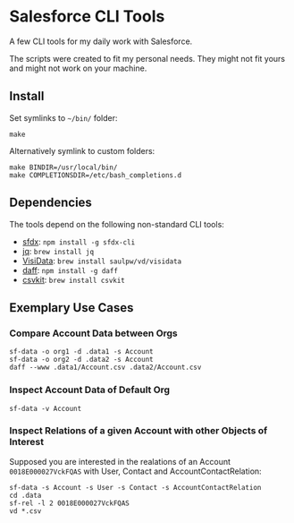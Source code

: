 # Salesforce CLI Tools

A few CLI tools for my daily work with Salesforce.

The scripts were created to fit my personal needs. They might not fit yours and might not work on your machine.

## Install

Set symlinks to `~/bin/` folder:

    make

Alternatively symlink to custom folders:

    make BINDIR=/usr/local/bin/
    make COMPLETIONSDIR=/etc/bash_completions.d

## Dependencies

The tools depend on the following non-standard CLI tools:

* [sfdx](https://developer.salesforce.com/tools/salesforcecli): `npm install -g sfdx-cli`
* [jq](https://jqlang.github.io/jq): `brew install jq`
* [VisiData](https://www.visidata.org): `brew install saulpw/vd/visidata`
* [daff](https://paulfitz.github.io/daff): `npm install -g daff`
* [csvkit](https://csvkit.readthedocs.io/en/latest): `brew install csvkit`

## Exemplary Use Cases

### Compare Account Data between Orgs

    sf-data -o org1 -d .data1 -s Account
    sf-data -o org2 -d .data2 -s Account
    daff --www .data1/Account.csv .data2/Account.csv

### Inspect Account Data of Default Org

    sf-data -v Account

### Inspect Relations of a given Account with other Objects of Interest

Supposed you are interested in the realations of an Account `0018E000027VckFQAS` with User, Contact and AccountContactRelation:

    sf-data -s Account -s User -s Contact -s AccountContactRelation
    cd .data
    sf-rel -l 2 0018E000027VckFQAS
    vd *.csv
